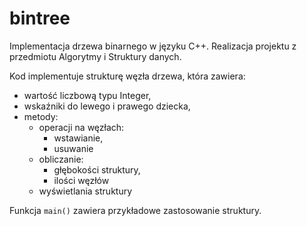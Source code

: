 # bintree

Implementacja drzewa binarnego w języku C++.
Realizacja projektu z przedmiotu Algorytmy i Struktury danych.

Kod implementuje strukturę węzła drzewa, która zawiera:

- wartość liczbową typu Integer,
- wskaźniki do lewego i prawego dziecka,
- metody:
    - operacji na węzłach:
        - wstawianie,
        - usuwanie
    - obliczanie:
        - głębokości struktury,
        - ilości węzłów
    - wyświetlania struktury

Funkcja `main()` zawiera przykładowe zastosowanie struktury.